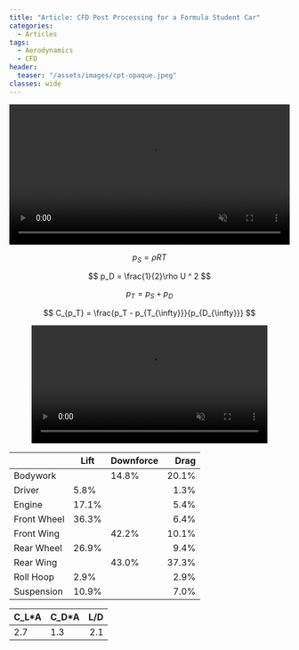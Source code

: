 ```yaml
---
title: "Article: CFD Post Processing for a Formula Student Car"
categories:
  - Articles
tags:
  - Aerodynamics
  - CFD
header:
  teaser: "/assets/images/cpt-opaque.jpeg"
classes: wide
---
```


<video width="100%" muted playsinline autoplay="autoplay" loop="loop">
  <source src="/assets/videos/cpt-opaque.mp4" type="video/mp4">
</video>

$$ p_S = \rho RT $$

$$ p_D = \frac{1}{2}\rho U ^ 2 $$

$$ p_T = p_S + p_D $$

$$ C_{p_T} = \frac{p_T - p_{T_{\infty}}}{p_{D_{\infty}}} $$

<figure>
  <video width="100%" muted playsinline autoplay="autoplay" loop="loop">
    <source src="/assets/videos/CpT-anim-1.mp4" type="video/mp4">
  </video>
</figure>

|  | Lift | Downforce | Drag |
| :--------------- | ------- | ------- | -------------: |
| Bodywork |  | 14.8% | 20.1% |
| Driver | 5.8% |  | 1.3% |
| Engine | 17.1% |  | 5.4% |
| Front Wheel | 36.3% |  | 6.4% |
| Front Wing |  | 42.2% | 10.1% |
| Rear Wheel | 26.9% |  | 9.4% |
| Rear Wing |  | 43.0% | 37.3% |
| Roll Hoop | 2.9% |  | 2.9% |
| Suspension | 10.9% |  | 7.0% |

| C_L\*A | C_D\*A | L/D |
| :----- | ------ | --: |
| 2.7 | 1.3 | 2.1 |

